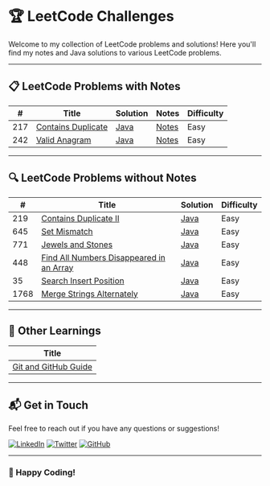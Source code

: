 # 🏆 LeetCode Challenges

Welcome to my collection of LeetCode problems and solutions! Here you'll find my notes and Java solutions to various LeetCode problems.

---

## 📋 LeetCode Problems with Notes

|  #  | Title                                                                                   | Solution                                       | Notes                                                                                   | Difficulty  |
| --- | --------------------------------------------------------------------------------------- | ---------------------------------------------- | --------------------------------------------------------------------------------------- | ----------- |
| 217 | [Contains Duplicate](https://leetcode.com/problems/contains-duplicate/description/)     | [Java](./Code/Java/0217-contains-duplicate.java) | [Notes](https://dev.to/_bhupeshk_/217-contains-duplicate-og5)                           | Easy        |
| 242 | [Valid Anagram](https://leetcode.com/problems/valid-anagram/description/)               | [Java](./Code/Java/0242-valid-anagram.java)    | [Notes](https://dev.to/_bhupeshk_/242-valid-anagram-4abc)                               | Easy        |

---

## 🔍 LeetCode Problems without Notes

|  #  | Title                                                                                           | Solution                                          | Difficulty  |
| --- | ----------------------------------------------------------------------------------------------- | ------------------------------------------------- | ----------- |
| 219 | [Contains Duplicate II](https://leetcode.com/problems/contains-duplicate-ii/description/)       | [Java](./Code/Java/0219-contains-duplicate-2.java) | Easy        |
| 645 | [Set Mismatch](https://leetcode.com/problems/set-mismatch/description/)                         | [Java](./Code/Java/0645-set-mismatch.java)         | Easy        |
| 771 | [Jewels and Stones](https://leetcode.com/problems/jewels-and-stones/description/)               | [Java](./Code/Java/0771-jewels-and-stones.java)    | Easy        |
| 448 | [Find All Numbers Disappeared in an Array](https://leetcode.com/problems/find-all-numbers-disappeared-in-an-array/description/) | [Java](./Code/Java/0448-find-all-numbers-disappeared-in%20an-array.java) | Easy        |
|  35 | [Search Insert Position](https://leetcode.com/problems/search-insert-position/description/)     | [Java](./Code/Java/0035-search-insert-position.java) | Easy        |
| 1768 | [Merge Strings Alternately](https://leetcode.com/problems/merge-strings-alternately/description/)         | [Java](./Code/Java/1768-merge-strings-alternately.java) | Easy       |

---

## 📘 Other Learnings

| Title |
| ----- |
| [Git and GitHub Guide](https://dev.to/_bhupeshk_/git-and-github-guide-4gac) |

---

## 📬 Get in Touch

Feel free to reach out if you have any questions or suggestions!

[![LinkedIn](https://img.shields.io/badge/LinkedIn-blue?style=flat-square&logo=linkedin)](https://www.linkedin.com/in/bhupeshk3014/)
[![Twitter](https://img.shields.io/badge/Twitter-blue?style=flat-square&logo=twitter)](https://x.com/_bhupeshk_)
[![GitHub](https://img.shields.io/badge/GitHub-black?style=flat-square&logo=github)](https://github.com/bhupeshk3014)

---

### 🌟 Happy Coding!
